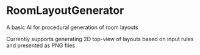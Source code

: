 # RoomLayoutGenerator
A basic AI for procedural generation of room layouts

Currently supports generating 2D top-view of layouts based on input rules and presented as PNG files
